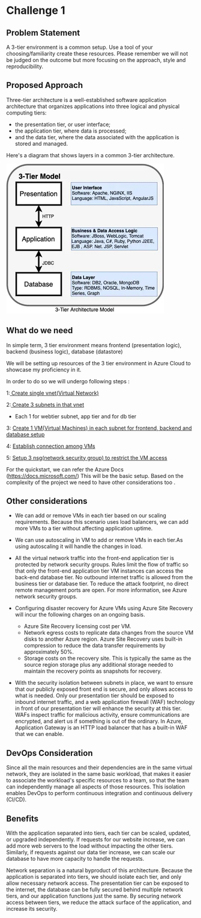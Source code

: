 # Challenge 1

## Problem Statement

A 3-tier environment is a common setup. Use a tool of your choosing/familiarity create these resources. Please remember we will not be judged on the outcome but more focusing on the approach, style and reproducibility. 

## Proposed Approach

Three-tier architecture is a well-established software application architecture that organizes applications into three logical and physical computing tiers: 
* the presentation tier, or user interface; 
* the application tier, where data is processed;
* and the data tier, where the data associated with the application is stored and managed.

Here's a diagram that shows layers in a common 3-tier architecture.

![picture alt](https://github.com/priyal-agrawal/Tech_Challenges/blob/4200d9a3fa0711549b84d6587a2f9c21683255be/Challenge%201/images/3tier.jpeg)

## What do we need

In simple term, 3 tier environment means frontend (presentation logic), backend (business logic), database (datastore)

We will be setting up resources of the 3 tier environment in Azure Cloud to showcase my proficiency in it.

In order to do so we will undergo following steps :

1:[ Create single vnet(Virtual Network)](https://github.com/priyal-agrawal/Tech_Challenges/blob/2028005f4a5b92c3ba2ccbafb29059974a988879/Challenge%201/Step1_Create_Virtual_Network_and_Subnet.md)

2:[ Create 3 subnets in that vnet](https://github.com/priyal-agrawal/Tech_Challenges/blob/2028005f4a5b92c3ba2ccbafb29059974a988879/Challenge%201/Step1_Create_Virtual_Network_and_Subnet.md)
 * Each 1 for webtier subnet,  app tier and for db tier 


3: [Create 1 VM(Virtual Machines) in each subnet for frontend, backend and database setup](https://github.com/priyal-agrawal/Tech_Challenges/blob/2028005f4a5b92c3ba2ccbafb29059974a988879/Challenge%201/Step2_Create_Virtual_Machine.md)

4: [Establish connection among VMs](https://github.com/priyal-agrawal/Tech_Challenges/blob/2028005f4a5b92c3ba2ccbafb29059974a988879/Challenge%201/Step3_Establishing_Connection.md)

5: [Setup 3 nsg(network security group) to restrict the VM access](https://github.com/priyal-agrawal/Tech_Challenges/blob/2028005f4a5b92c3ba2ccbafb29059974a988879/Challenge%201/Step4_Setup_Network_Security_Group.md)


For the quickstart, we can refer the Azure Docs (https://docs.microsoft.com/)
This will be the basic setup. Based on the complexity of the project we need to have other considerations too .

## Other considerations

* We can add or remove VMs in each tier based on our scaling requirements. Because this scenario uses load balancers, we can add more VMs to a tier without affecting application uptime.

* We can use autoscaling in VM to add or remove VMs in each tier.As using autoscaling it will handle the  changes in load.

* All the virtual network traffic into the front-end application tier is protected by network security groups. Rules limit the flow of traffic so that only the front-end application tier VM instances can access the back-end database tier. No outbound internet traffic is allowed from the business tier or database tier. To reduce the attack footprint, no direct remote management ports are open. For more information, see Azure network security groups.


* Configuring disaster recovery for Azure VMs using Azure Site Recovery will incur the following charges on an ongoing basis.
  * Azure Site Recovery licensing cost per VM.
  * Network egress costs to replicate data changes from the source VM disks to another Azure region. Azure Site Recovery uses built-in compression to reduce the data transfer requirements by approximately 50%.
  * Storage costs on the recovery site. This is typically the same as the source region storage plus any additional storage needed to maintain the recovery points as snapshots for recovery.

* With the security isolation between subnets in place, we want to ensure that our publicly exposed front end is secure, and only allows access to what is needed. Only our presentation tier should be exposed to inbound internet traffic, and a web application firewall (WAF) technology in front of our presentation tier will enhance the security at this tier. WAFs inspect traffic for malicious activity, ensure communications are encrypted, and alert us if something is out of the ordinary. In Azure, Application Gateway is an HTTP load balancer that has a built-in WAF that we can enable.


## DevOps Consideration 

Since all the main resources and their dependencies are in the same virtual network, they are isolated in the same basic workload, that makes it easier to associate the workload's specific resources to a team, so that the team can independently manage all aspects of those resources. This isolation enables DevOps to perform continuous integration and continuous delivery (CI/CD).

## Benefits

With the application separated into tiers, each tier can be scaled, updated, or upgraded independently. If requests for our website increase, we can add more web servers to the load without impacting the other tiers. Similarly, if requests against our data tier increase, we can scale our database to have more capacity to handle the requests.

Network separation is a natural byproduct of this architecture. Because the application is separated into tiers, we should isolate each tier, and only allow necessary network access. The presentation tier can be exposed to the internet, the database can be fully secured behind multiple network tiers, and our application functions just the same. By securing network access between tiers, we reduce the attack surface of the application, and increase its security.
